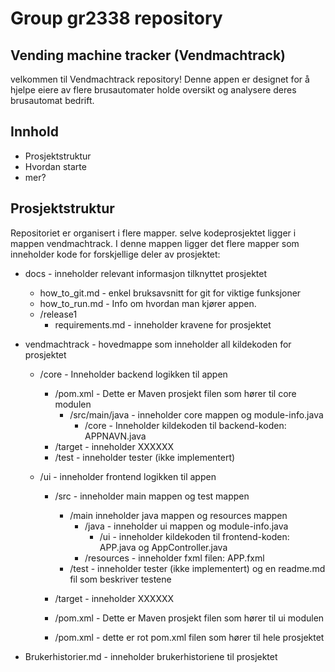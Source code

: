 # Group gr2338 repository 

## Vending machine tracker (Vendmachtrack)

velkommen til Vendmachtrack repository! Denne appen er designet for å hjelpe eiere av flere brusautomater holde oversikt og analysere deres brusautomat bedrift.

## Innhold
- Prosjektstruktur 
- Hvordan starte 
- mer?

## Prosjektstruktur 

Repositoriet er organisert i flere mapper. selve kodeprosjektet ligger i mappen vendmachtrack. I denne mappen ligger det flere mapper som inneholder kode for forskjellige deler av prosjektet:

- docs - inneholder relevant informasjon tilknyttet prosjektet
    - how_to_git.md - enkel bruksavsnitt for git for viktige funksjoner
    -  how_to_run.md - Info om hvordan man kjører appen.
    - /release1
        - requirements.md - inneholder kravene for prosjektet

- vendmachtrack - hovedmappe som inneholder all kildekoden for prosjektet
    - /core - Inneholder backend logikken til appen
        - /pom.xml - Dette er Maven prosjekt filen som hører til core modulen
            - /src/main/java - inneholder core mappen og module-info.java
                -  /core - Inneholder kildekoden til backend-koden: APPNAVN.java
        - /target - inneholder XXXXXX   
        - /test - inneholder tester (ikke implementert)
    
  - /ui - inneholder frontend logikken til appen    
    - /src - inneholder main mappen og test mappen
        - /main inneholder java mappen og resources mappen
            - /java - inneholder ui mappen og module-info.java
                - /ui - inneholder kildekoden til frontend-koden: APP.java og AppController.java
            - /resources - inneholder fxml filen: APP.fxml
        - /test - inneholder tester (ikke implementert) og en readme.md fil som beskriver testene
    - /target - inneholder XXXXXX
    - /pom.xml - Dette er Maven prosjekt filen som hører til ui modulen

    - /pom.xml - dette er rot pom.xml filen som hører til hele prosjektet
- Brukerhistorier.md - inneholder brukerhistoriene til prosjektet   
           



